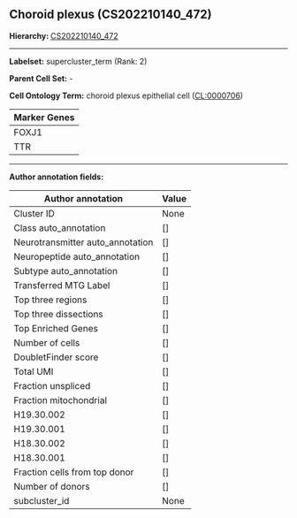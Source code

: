 ## Choroid plexus (CS202210140_472)
<b>Hierarchy: </b>
[CS202210140_472](https://purl.brain-bican.org/taxonomy/CS202210140#CS202210140_472)

---


**Labelset:** supercluster_term (Rank: 2)

**Parent Cell Set:** -



**Cell Ontology Term:**  choroid plexus epithelial cell ([CL:0000706](https://www.ebi.ac.uk/ols/ontologies/cl/terms?obo_id=CL:0000706)) 

[MARKER GENES.]: #


| Marker Genes |
|--------------|
|FOXJ1|
|TTR|

---

[TRANSFERRED ANNOTATIONS.]: #


[AUTHOR ANNOTATION FIELDS.]: #


**Author annotation fields:**

| Author annotation | Value |
|-------------------|-------|
|Cluster ID|None|
|Class auto_annotation|[]|
|Neurotransmitter auto_annotation|[]|
|Neuropeptide auto_annotation|[]|
|Subtype auto_annotation|[]|
|Transferred MTG Label|[]|
|Top three regions|[]|
|Top three dissections|[]|
|Top Enriched Genes|[]|
|Number of cells|[]|
|DoubletFinder score|[]|
|Total UMI|[]|
|Fraction unspliced|[]|
|Fraction mitochondrial|[]|
|H19.30.002|[]|
|H19.30.001|[]|
|H18.30.002|[]|
|H18.30.001|[]|
|Fraction cells from top donor|[]|
|Number of donors|[]|
|subcluster_id|None|

